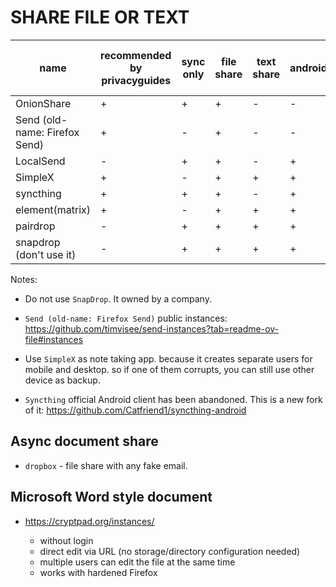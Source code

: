
# SHARE FILE OR TEXT

| name                          | recommended by privacyguides | sync only | file share | text share | android | desktop | browser app | LAN share (without internet) | share over internet |
|-------------------------------|------------------------------|-----------|------------|------------|---------|---------|-------------|------------------------------|---------------------|
| OnionShare                    | +                            | +         | +          | -          | -       | +       | -           | -                            | +                   |
| Send (old-name: Firefox Send) | +                            | -         | +          | -          | -       | -       | +           | -                            | +                   |
| LocalSend                     | -                            | +         | +          | -          | +       | +       | -           | +                            | -                   |
| SimpleX                       | +                            | -         | +          | +          | +       | +       | -           | -                            | +                   |
| syncthing                     | +                            | +         | +          | -          | +       | +       | -           | +                            | +                   |
| element(matrix)               | +                            | -         | +          | +          | +       | +       | +           | -                            | +                   |
| pairdrop                      | -                            | +         | +          | +          | +       | -       | +           | +                            | +                   |
| snapdrop (don't use it)        | -                            | +         | +          | +          | +       | -       | +           | +                            | -                   |

Notes:

- Do not use `SnapDrop`. It owned by a company.

- `Send (old-name: Firefox Send)` public instances: <https://github.com/timvisee/send-instances?tab=readme-ov-file#instances>

- Use `SimpleX` as note taking app. because it creates separate users for mobile and desktop. so if one of them corrupts, you can still use other device as backup.

- `Syncthing` official Android client has been abandoned. This is a new fork of it: <https://github.com/Catfriend1/syncthing-android>

## Async document share

- `dropbox` - file share with any fake email.

## Microsoft Word style document

- <https://cryptpad.org/instances/>

  - without login
  - direct edit via URL (no storage/directory configuration needed)
  - multiple users can edit the file at the same time
  - works with hardened Firefox
